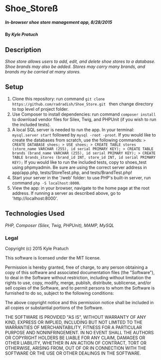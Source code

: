 # Shoe_Storeß

##### _In-browser shoe store management app, 8/28/2015_

#### By _Kyle Pratuch_

## Description

_Shoe store allows users to add, edit, and delete shoe stores to a database. Shoe brands may also be added. Stores may carry many brands, and brands my be carried at many stores._

## Setup

 1. Clone this repository: run command ```git clone https://github.com/radradish/Shoe_Store.git ``` then change directory to top level of project folder.
 2. Use Composer to install dependencies: run command ```composer install ``` to download vendor files for Silex, Twig, and PHPUnit (if you wish to run the included tests).
 3. A local SQL server is needed to run the app.
    In your terminal: ```mysql.server start``` followed by ```mysql -root -proot```.
    If you would like to create the databases from scratch, use the following commands:
        ```
        > CREATE DATABASE shoes;
        > USE shoes;
        > CREATE TABLE stores (store_name VARCHAR (255), id serial PRIMARY KEY);
        > CREATE TABLE brands (brand_name VARCHAR (255), id serial PRIMARY KEY);
        > CREATE TABLE brands_stores (brand_id INT, store_id INT, id serial PRIMARY KEY);
        ```
        If you would like to run the included tests, copy to shoes_test using phpmyadmin.
        Be sure are using the correct server address in app/app.php, tests/StoreTest.php, and tests/BrandTest.php!
 4. Start your server in the '/web' folder: to use PHP's built-in server, run command ```php -S localhost:8000```.
 5. View the app: in your browser, navigate to the home page at the root address. If running a server as described above, go to 'http://localhost:8000'.

## Technologies Used

_PHP, Composer (Silex, Twig, PHPUnit), MAMP, MySQL_

### Legal

Copyright (c) 2015 Kyle Pratuch

This software is licensed under the MIT license.

Permission is hereby granted, free of charge, to any person obtaining a copy
of this software and associated documentation files (the "Software"), to deal
in the Software without restriction, including without limitation the rights
to use, copy, modify, merge, publish, distribute, sublicense, and/or sell
copies of the Software, and to permit persons to whom the Software is
furnished to do so, subject to the following conditions:

The above copyright notice and this permission notice shall be included in
all copies or substantial portions of the Software.

THE SOFTWARE IS PROVIDED "AS IS", WITHOUT WARRANTY OF ANY KIND, EXPRESS OR
IMPLIED, INCLUDING BUT NOT LIMITED TO THE WARRANTIES OF MERCHANTABILITY,
FITNESS FOR A PARTICULAR PURPOSE AND NONINFRINGEMENT. IN NO EVENT SHALL THE
AUTHORS OR COPYRIGHT HOLDERS BE LIABLE FOR ANY CLAIM, DAMAGES OR OTHER
LIABILITY, WHETHER IN AN ACTION OF CONTRACT, TORT OR OTHERWISE, ARISING FROM,
OUT OF OR IN CONNECTION WITH THE SOFTWARE OR THE USE OR OTHER DEALINGS IN
THE SOFTWARE.
